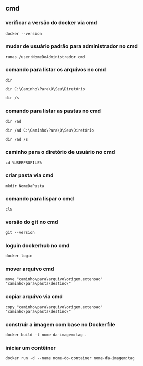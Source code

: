 ## cmd
### verificar a versão do docker via cmd
```
docker --version
```
### mudar de usuário padrão para administrador no cmd
```
runas /user:NomeDoAdministrador cmd
```
### comando para listar os arquivos no cmd
```
dir
```
```
dir C:\Caminho\Para\O\Seu\Diretório
```
```
dir /s
```
### comando para listar as pastas no cmd
```
dir /ad
```
```
dir /ad C:\Caminho\Para\O\Seu\Diretório
```
```
dir /ad /s
```
### caminho para o diretório de usuário no cmd
```
cd %USERPROFILE%
```
### criar pasta via cmd
```
mkdir NomeDaPasta
```
### comando para lispar o cmd
```
cls
```
###  versão do git no cmd
```
git --version
```
### loguin dockerhub no cmd
```
docker login
```
### mover arquivo cmd
```
move "caminho\para\arquivo\origem.extensao" "caminho\para\pasta\destino\"
```
### copiar arquivo via cmd
```
copy "caminho\para\arquivo\origem.extensao" "caminho\para\pasta\destino\"
```
### construir a imagem com base no Dockerfile
```
docker build -t nome-da-imagem:tag .
```
###  iniciar um contêiner
```
docker run -d --name nome-do-container nome-da-imagem:tag
```

